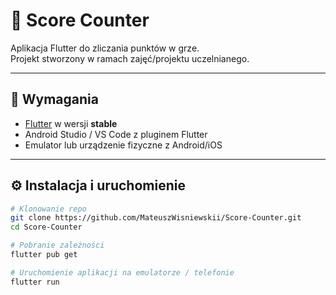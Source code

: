 # 🎯 Score Counter

Aplikacja Flutter do zliczania punktów w grze.  
Projekt stworzony w ramach zajęć/projektu uczelnianego.

---

## 🚀 Wymagania

- [Flutter](https://flutter.dev/docs/get-started/install) w wersji **stable**
- Android Studio / VS Code z pluginem Flutter
- Emulator lub urządzenie fizyczne z Android/iOS

---

## ⚙️ Instalacja i uruchomienie

```bash
# Klonowanie repo
git clone https://github.com/MateuszWisniewskii/Score-Counter.git
cd Score-Counter

# Pobranie zależności
flutter pub get

# Uruchomienie aplikacji na emulatorze / telefonie
flutter run
